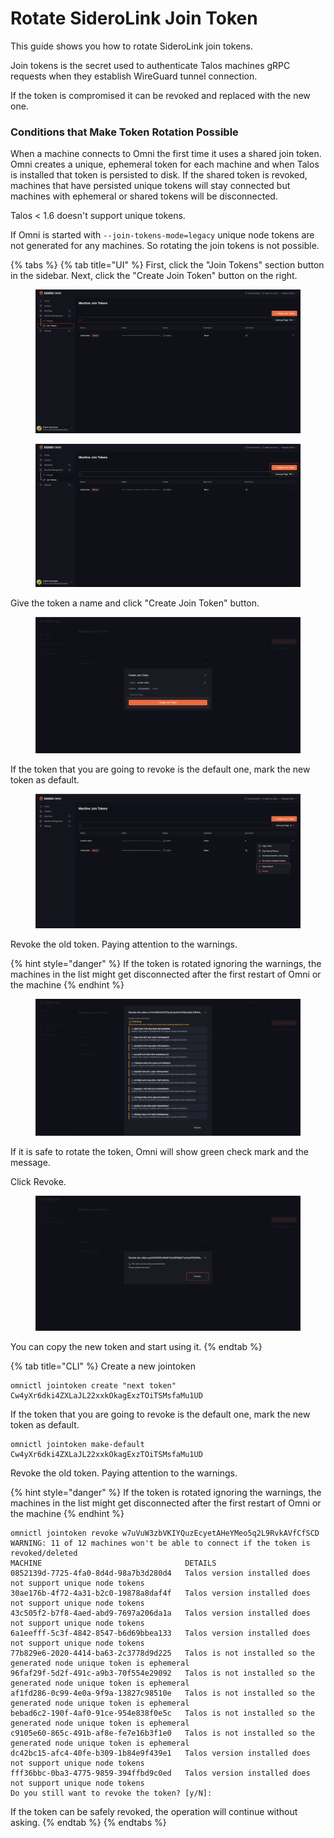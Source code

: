 # Rotate SideroLink Join Token

This guide shows you how to rotate SideroLink join tokens.

Join tokens is the secret used to authenticate Talos machines gRPC requests when they establish WireGuard tunnel connection.

If the token is compromised it can be revoked and replaced with the new one.

### Conditions that Make Token Rotation Possible

When a machine connects to Omni the first time it uses a shared join token. Omni creates a unique, ephemeral token for each machine and when Talos is installed that token is persisted to disk. If the shared token is revoked, machines that have persisted unique tokens will stay connected but machines with ephemeral or shared tokens will be disconnected.

Talos < 1.6 doesn't support unique tokens.

If Omni is started with `--join-tokens-mode=legacy`  unique node tokens are not generated for any machines. So rotating the join tokens is not possible.

{% tabs %}
{% tab title="UI" %}
First, click the "Join Tokens" section button in the sidebar. Next, click the "Create Join Token" button on the right.

<figure><img src="../.gitbook/assets/Screenshot 2025-07-31 at 15.01.27 (1).png" alt=""><figcaption></figcaption></figure>

<figure><img src="../.gitbook/assets/Screenshot 2025-07-31 at 15.02.33 (1).png" alt=""><figcaption></figcaption></figure>

Give the token a name and click "Create Join Token" button.

<figure><img src="../.gitbook/assets/Screenshot 2025-07-31 at 15.03.19.png" alt=""><figcaption></figcaption></figure>

If the token that you are going to revoke is the default one, mark the new token as default.

<figure><img src="../.gitbook/assets/Screenshot 2025-07-31 at 15.07.24 (1).png" alt=""><figcaption></figcaption></figure>

Revoke the old token. Paying attention to the warnings.

{% hint style="danger" %}
If the token is rotated ignoring the warnings, the machines in the list might get disconnected after the first restart of Omni or the machine
{% endhint %}

<figure><img src="../.gitbook/assets/Screenshot 2025-07-31 at 15.05.57.png" alt=""><figcaption></figcaption></figure>

If it is safe to rotate the token, Omni will show green check mark and the message.

Click Revoke.

<figure><img src="../.gitbook/assets/Screenshot 2025-07-31 at 15.06.40.png" alt=""><figcaption></figcaption></figure>

You can copy the new token and start using it.
{% endtab %}

{% tab title="CLI" %}
Create a new jointoken

```
omnictl jointoken create "next token"
Cw4yXr6dki4ZXLaJL22xxkOkagExzTOiTSMsfaMu1UD
```

If the token that you are going to revoke is the default one, mark the new token as default.

```
omnictl jointoken make-default Cw4yXr6dki4ZXLaJL22xxkOkagExzTOiTSMsfaMu1UD
```

Revoke the old token. Paying attention to the warnings.

{% hint style="danger" %}
If the token is rotated ignoring the warnings, the machines in the list might get disconnected after the first restart of Omni or the machine
{% endhint %}

```
omnictl jointoken revoke w7uVuW3zbVKIYQuzEcyetAHeYMeo5q2L9RvkAVfCfSCD
WARNING: 11 of 12 machines won't be able to connect if the token is revoked/deleted
MACHINE                                DETAILS
0852139d-7725-4fa0-8d4d-98a7b3d280d4   Talos version installed does not support unique node tokens
30ae176b-4f72-4a31-b2c0-19878a8daf4f   Talos version installed does not support unique node tokens
43c505f2-b7f8-4aed-abd9-7697a206da1a   Talos version installed does not support unique node tokens
6a1eefff-5c3f-4842-8547-b6d69bbea133   Talos version installed does not support unique node tokens
77b829e6-2020-4414-ba63-2c3778d9d225   Talos is not installed so the generated node unique token is ephemeral
96faf29f-5d2f-491c-a9b3-70f554e29092   Talos is not installed so the generated node unique token is ephemeral
af1fd286-0c99-4e0a-9f9a-13827c98510e   Talos is not installed so the generated node unique token is ephemeral
bebad6c2-190f-4af0-91ce-954e838f0e5c   Talos is not installed so the generated node unique token is ephemeral
c9105e60-865c-491b-af8e-fe7e16b3f1e0   Talos is not installed so the generated node unique token is ephemeral
dc42bc15-afc4-40fe-b309-1b84e9f439e1   Talos version installed does not support unique node tokens
fff36bbc-0ba3-4775-9859-394ffbd9c0ed   Talos version installed does not support unique node tokens
Do you still want to revoke the token? [y/N]:
```

If the token can be safely revoked, the operation will continue without asking.
{% endtab %}
{% endtabs %}

